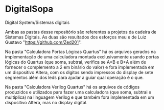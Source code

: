 # DigitalSopa
Digital System/Sistemas digitais

Ambas as pastas desse repositório são referentes a projetos da cadeira de Sistemas Digitais.
As duas são resultados dos esforços meu e de Luiz Gustavo "https://github.com/Zed201".

Na pasta "Calculadora Portas Lógicas Quartus" há os arquivos gerados na implementação de uma calculadora montada
exclusivamente usando portas lógicas do Quartus (que soma, subtrai, verifica se A>B e B>A além de fornecer o
complemento a 2 em binário do valor) e fora implementada em um dispositivo Altera, com os digitos sendo impressos do
display de sete segmentos além dos leds para ajudar a guiar qual operação é o que.

Na pasta "Calculadora Verilog Quartus" há os arquivos de códigos produzidos e utilizados para fazer uma calculadora
(que soma, subtrai e multiplica) na linguagem Verilog e que também fora implementada em um dispositivo Altera, mas no
display digital.